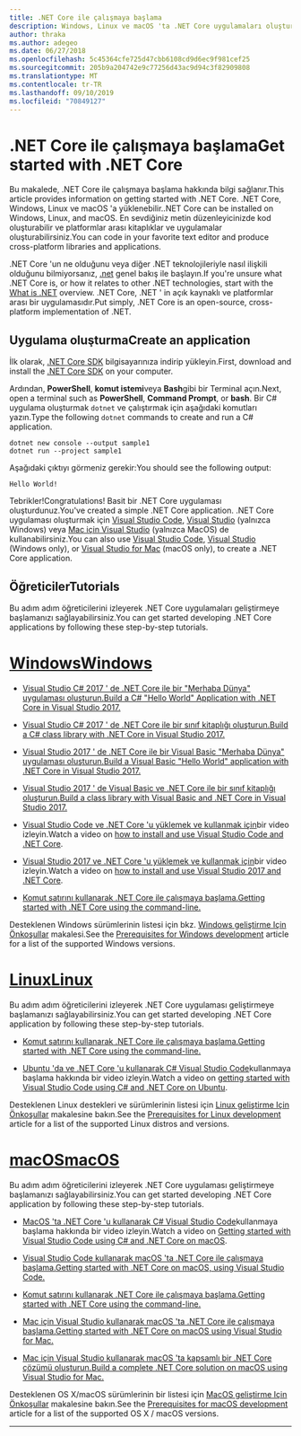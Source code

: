 ```yaml
---
title: .NET Core ile çalışmaya başlama
description: Windows, Linux ve macOS 'ta .NET Core uygulamaları oluşturmayı öğrenmek için kaynakları bulun.
author: thraka
ms.author: adegeo
ms.date: 06/27/2018
ms.openlocfilehash: 5c45364cfe725d47cbb6108cd9d6ec9f981cef25
ms.sourcegitcommit: 205b9a204742e9c77256d43ac9d94c3f82909808
ms.translationtype: MT
ms.contentlocale: tr-TR
ms.lasthandoff: 09/10/2019
ms.locfileid: "70849127"
---
```

# <a name="get-started-with-net-core"></a><span data-ttu-id="048c2-103">.NET Core ile çalışmaya başlama</span><span class="sxs-lookup"><span data-stu-id="048c2-103">Get started with .NET Core</span></span>

<span data-ttu-id="048c2-104">Bu makalede, .NET Core ile çalışmaya başlama hakkında bilgi sağlanır.</span><span class="sxs-lookup"><span data-stu-id="048c2-104">This article provides information on getting started with .NET Core.</span></span> <span data-ttu-id="048c2-105">.NET Core, Windows, Linux ve macOS 'a yüklenebilir.</span><span class="sxs-lookup"><span data-stu-id="048c2-105">.NET Core can be installed on Windows, Linux, and macOS.</span></span> <span data-ttu-id="048c2-106">En sevdiğiniz metin düzenleyicinizde kod oluşturabilir ve platformlar arası kitaplıklar ve uygulamalar oluşturabilirsiniz.</span><span class="sxs-lookup"><span data-stu-id="048c2-106">You can code in your favorite text editor and produce cross-platform libraries and applications.</span></span> 

<span data-ttu-id="048c2-107">.NET Core 'un ne olduğunu veya diğer .NET teknolojileriyle nasıl ilişkili olduğunu bilmiyorsanız, [.net](https://dotnet.microsoft.com/learn/dotnet/what-is-dotnet) genel bakış ile başlayın.</span><span class="sxs-lookup"><span data-stu-id="048c2-107">If you're unsure what .NET Core is, or how it relates to other .NET technologies, start with the [What is .NET](https://dotnet.microsoft.com/learn/dotnet/what-is-dotnet) overview.</span></span> <span data-ttu-id="048c2-108">.NET Core, .NET ' in açık kaynaklı ve platformlar arası bir uygulamasıdır.</span><span class="sxs-lookup"><span data-stu-id="048c2-108">Put simply, .NET Core is an open-source, cross-platform implementation of .NET.</span></span>

## <a name="create-an-application"></a><span data-ttu-id="048c2-109">Uygulama oluşturma</span><span class="sxs-lookup"><span data-stu-id="048c2-109">Create an application</span></span>

<span data-ttu-id="048c2-110">İlk olarak, [.NET Core SDK](https://dotnet.microsoft.com/download) bilgisayarınıza indirip yükleyin.</span><span class="sxs-lookup"><span data-stu-id="048c2-110">First, download and install the [.NET Core SDK](https://dotnet.microsoft.com/download) on your computer.</span></span>

<span data-ttu-id="048c2-111">Ardından, **PowerShell**, **komut istemi**veya **Bash**gibi bir Terminal açın.</span><span class="sxs-lookup"><span data-stu-id="048c2-111">Next, open a terminal such as **PowerShell**, **Command Prompt**, or **bash**.</span></span> <span data-ttu-id="048c2-112">Bir C# uygulama oluşturmak `dotnet` ve çalıştırmak için aşağıdaki komutları yazın.</span><span class="sxs-lookup"><span data-stu-id="048c2-112">Type the following `dotnet` commands to create and run a C# application.</span></span>

```console
dotnet new console --output sample1
dotnet run --project sample1
```

<span data-ttu-id="048c2-113">Aşağıdaki çıktıyı görmeniz gerekir:</span><span class="sxs-lookup"><span data-stu-id="048c2-113">You should see the following output:</span></span>

```console
Hello World!
```

<span data-ttu-id="048c2-114">Tebrikler!</span><span class="sxs-lookup"><span data-stu-id="048c2-114">Congratulations!</span></span> <span data-ttu-id="048c2-115">Basit bir .NET Core uygulaması oluşturdunuz.</span><span class="sxs-lookup"><span data-stu-id="048c2-115">You've created a simple .NET Core application.</span></span> <span data-ttu-id="048c2-116">.NET Core uygulaması oluşturmak için [Visual Studio Code](tutorials/with-visual-studio-code.md), [Visual Studio](tutorials/with-visual-studio.md) (yalnızca Windows) veya [Mac için Visual Studio](tutorials/using-on-mac-vs.md) (yalnızca MacOS) de kullanabilirsiniz.</span><span class="sxs-lookup"><span data-stu-id="048c2-116">You can also use [Visual Studio Code](tutorials/with-visual-studio-code.md), [Visual Studio](tutorials/with-visual-studio.md) (Windows only), or [Visual Studio for Mac](tutorials/using-on-mac-vs.md) (macOS only), to create a .NET Core application.</span></span>

## <a name="tutorials"></a><span data-ttu-id="048c2-117">Öğreticiler</span><span class="sxs-lookup"><span data-stu-id="048c2-117">Tutorials</span></span>

<span data-ttu-id="048c2-118">Bu adım adım öğreticilerini izleyerek .NET Core uygulamaları geliştirmeye başlamanızı sağlayabilirsiniz.</span><span class="sxs-lookup"><span data-stu-id="048c2-118">You can get started developing .NET Core applications by following these step-by-step tutorials.</span></span>

# <a name="windowstabwindows"></a>[<span data-ttu-id="048c2-119">Windows</span><span class="sxs-lookup"><span data-stu-id="048c2-119">Windows</span></span>](#tab/windows)

* [<span data-ttu-id="048c2-120">Visual Studio C# 2017 ' de .NET Core ile bir "Merhaba Dünya" uygulaması oluşturun.</span><span class="sxs-lookup"><span data-stu-id="048c2-120">Build a C# "Hello World" Application with .NET Core in Visual Studio 2017.</span></span>](./tutorials/with-visual-studio.md)

* [<span data-ttu-id="048c2-121">Visual Studio C# 2017 ' de .NET Core ile bir sınıf kitaplığı oluşturun.</span><span class="sxs-lookup"><span data-stu-id="048c2-121">Build a C# class library with .NET Core in Visual Studio 2017.</span></span>](./tutorials/library-with-visual-studio.md)

* [<span data-ttu-id="048c2-122">Visual Studio 2017 ' de .NET Core ile bir Visual Basic "Merhaba Dünya" uygulaması oluşturun.</span><span class="sxs-lookup"><span data-stu-id="048c2-122">Build a Visual Basic "Hello World" application with .NET Core in Visual Studio 2017.</span></span>](./tutorials/vb-with-visual-studio.md)

* [<span data-ttu-id="048c2-123">Visual Studio 2017 ' de Visual Basic ve .NET Core ile bir sınıf kitaplığı oluşturun.</span><span class="sxs-lookup"><span data-stu-id="048c2-123">Build a class library with Visual Basic and .NET Core in Visual Studio 2017.</span></span>](./tutorials/vb-library-with-visual-studio.md)  

* <span data-ttu-id="048c2-124">[Visual Studio Code ve .NET Core 'u yüklemek ve kullanmak için](https://channel9.msdn.com/Blogs/dotnet/Get-started-with-VS-Code-using-CSharp-and-NET-Core/)bir video izleyin.</span><span class="sxs-lookup"><span data-stu-id="048c2-124">Watch a video on [how to install and use Visual Studio Code and .NET Core](https://channel9.msdn.com/Blogs/dotnet/Get-started-with-VS-Code-using-CSharp-and-NET-Core/).</span></span>

* <span data-ttu-id="048c2-125">[Visual Studio 2017 ve .NET Core 'u yüklemek ve kullanmak için](https://channel9.msdn.com/Blogs/dotnet/Get-Started-NET-Core-Visual-Studio-2017/)bir video izleyin.</span><span class="sxs-lookup"><span data-stu-id="048c2-125">Watch a video on [how to install and use Visual Studio 2017 and .NET Core](https://channel9.msdn.com/Blogs/dotnet/Get-Started-NET-Core-Visual-Studio-2017/).</span></span>

* [<span data-ttu-id="048c2-126">Komut satırını kullanarak .NET Core ile çalışmaya başlama.</span><span class="sxs-lookup"><span data-stu-id="048c2-126">Getting started with .NET Core using the command-line.</span></span>](tutorials/using-with-xplat-cli.md)

<span data-ttu-id="048c2-127">Desteklenen Windows sürümlerinin listesi için bkz. [Windows geliştirme Için Önkoşullar](windows-prerequisites.md) makalesi.</span><span class="sxs-lookup"><span data-stu-id="048c2-127">See the [Prerequisites for Windows development](windows-prerequisites.md) article for a list of the supported Windows versions.</span></span>

# <a name="linuxtablinux"></a>[<span data-ttu-id="048c2-128">Linux</span><span class="sxs-lookup"><span data-stu-id="048c2-128">Linux</span></span>](#tab/linux)

<span data-ttu-id="048c2-129">Bu adım adım öğreticilerini izleyerek .NET Core uygulaması geliştirmeye başlamanızı sağlayabilirsiniz.</span><span class="sxs-lookup"><span data-stu-id="048c2-129">You can get started developing .NET Core application by following these step-by-step tutorials.</span></span>

* [<span data-ttu-id="048c2-130">Komut satırını kullanarak .NET Core ile çalışmaya başlama.</span><span class="sxs-lookup"><span data-stu-id="048c2-130">Getting started with .NET Core using the command-line.</span></span>](tutorials/using-with-xplat-cli.md)

* <span data-ttu-id="048c2-131">[Ubuntu 'da ve .NET Core 'u kullanarak C# Visual Studio Code](https://channel9.msdn.com/Blogs/dotnet/Get-started-with-VS-Code-Csharp-dotnet-Core-Ubuntu)kullanmaya başlama hakkında bir video izleyin.</span><span class="sxs-lookup"><span data-stu-id="048c2-131">Watch a video on [getting started with Visual Studio Code using C# and .NET Core on Ubuntu](https://channel9.msdn.com/Blogs/dotnet/Get-started-with-VS-Code-Csharp-dotnet-Core-Ubuntu).</span></span>

<span data-ttu-id="048c2-132">Desteklenen Linux destekleri ve sürümlerinin listesi için [Linux geliştirme Için Önkoşullar](linux-prerequisites.md) makalesine bakın.</span><span class="sxs-lookup"><span data-stu-id="048c2-132">See the [Prerequisites for Linux development](linux-prerequisites.md) article for a list of the supported Linux distros and versions.</span></span>

# <a name="macostabmacos"></a>[<span data-ttu-id="048c2-133">macOS</span><span class="sxs-lookup"><span data-stu-id="048c2-133">macOS</span></span>](#tab/macos)

<span data-ttu-id="048c2-134">Bu adım adım öğreticilerini izleyerek .NET Core uygulaması geliştirmeye başlamanızı sağlayabilirsiniz.</span><span class="sxs-lookup"><span data-stu-id="048c2-134">You can get started developing .NET Core application by following these step-by-step tutorials.</span></span>

* <span data-ttu-id="048c2-135">[MacOS 'ta .NET Core 'u kullanarak C# Visual Studio Code](https://channel9.msdn.com/Blogs/dotnet/Get-started-VSCode-NET-Core-Mac)kullanmaya başlama hakkında bir video izleyin.</span><span class="sxs-lookup"><span data-stu-id="048c2-135">Watch a video on [Getting started with Visual Studio Code using C# and .NET Core on macOS](https://channel9.msdn.com/Blogs/dotnet/Get-started-VSCode-NET-Core-Mac).</span></span>

* [<span data-ttu-id="048c2-136">Visual Studio Code kullanarak macOS 'ta .NET Core ile çalışmaya başlama.</span><span class="sxs-lookup"><span data-stu-id="048c2-136">Getting started with .NET Core on macOS, using Visual Studio Code.</span></span>](tutorials/using-on-macos.md)

* [<span data-ttu-id="048c2-137">Komut satırını kullanarak .NET Core ile çalışmaya başlama.</span><span class="sxs-lookup"><span data-stu-id="048c2-137">Getting started with .NET Core using the command-line.</span></span>](tutorials/using-with-xplat-cli.md)

* [<span data-ttu-id="048c2-138">Mac için Visual Studio kullanarak macOS 'ta .NET Core ile çalışmaya başlama.</span><span class="sxs-lookup"><span data-stu-id="048c2-138">Getting started with .NET Core on macOS using Visual Studio for Mac.</span></span>](tutorials/using-on-mac-vs.md)

* [<span data-ttu-id="048c2-139">Mac için Visual Studio kullanarak macOS 'ta kapsamlı bir .NET Core çözümü oluşturun.</span><span class="sxs-lookup"><span data-stu-id="048c2-139">Build a complete .NET Core solution on macOS using Visual Studio for Mac.</span></span>](tutorials/using-on-mac-vs-full-solution.md)

<span data-ttu-id="048c2-140">Desteklenen OS X/macOS sürümlerinin bir listesi için [MacOS geliştirme Için Önkoşullar](macos-prerequisites.md) makalesine bakın.</span><span class="sxs-lookup"><span data-stu-id="048c2-140">See the [Prerequisites for macOS development](macos-prerequisites.md) article for a list of the supported OS X / macOS versions.</span></span>

---
